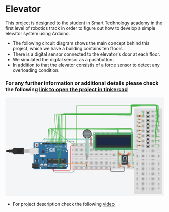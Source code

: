 # Elevator
This project is designed to the student in Smart Technology academy in the first level of robotics track in order to figure out how to develop a simple elevator system using Arduino.

- The following circuit diagram shows the main concept behind this project, which we have a building contains ten floors.
- There is a digital sensor connected to the elevator's door at each floor.
- We simulated the digital sensor as a pushbutton.
- In addition to that the elevator consistis of a force sensor to detect any overloading condition.

### For any further information or additional details please check the following [link to open the project in tinkercad](https://www.tinkercad.com/things/0IseryKst2j)





 ![](https://github.com/MAzewail/Elevator/blob/main/Elevator.PNG)


- For project description check the following [video](https://drive.google.com/file/d/10YE0ONmr3m2YCdTS6lJkAjl7YY8gy8h5/view)
